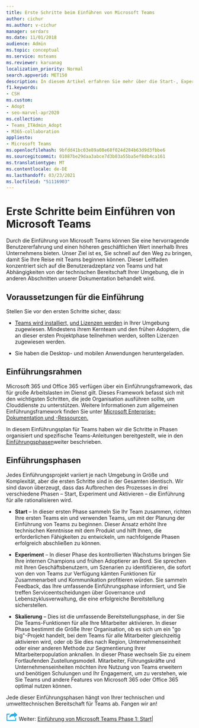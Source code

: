 ```yaml
---
title: Erste Schritte beim Einführen von Microsoft Teams
author: cichur
ms.author: v-cichur
manager: serdars
ms.date: 11/01/2018
audience: Admin
ms.topic: conceptual
ms.service: msteams
ms.reviewer: karuanag
localization_priority: Normal
search.appverid: MET150
description: In diesem Artikel erfahren Sie mehr über die Start-, Experiment- und Aktivierungsphasen der Einführung von Microsoft Teams.
f1.keywords:
- CSH
ms.custom:
- Adopt
- seo-marvel-apr2020
ms.collection:
- Teams_ITAdmin_Adopt
- M365-collaboration
appliesto:
- Microsoft Teams
ms.openlocfilehash: 9bfdd41bc03e89a08e68f024d284b63d9d3fbbe6
ms.sourcegitcommit: 01087be29daa3abce7d3b03a55ba5ef8db4ca161
ms.translationtype: MT
ms.contentlocale: de-DE
ms.lasthandoff: 03/23/2021
ms.locfileid: "51116903"
---
```

# <a name="get-started-driving-adoption-of-microsoft-teams"></a>Erste Schritte beim Einführen von Microsoft Teams

Durch die Einführung von Microsoft Teams können Sie eine hervorragende Benutzererfahrung und einen höheren geschäftlichen Wert innerhalb Ihres Unternehmens bieten. Unser Ziel ist es, Sie schnell auf den Weg zu bringen, damit Sie Ihre Reise mit Teams beginnen können. Dieser Leitfaden konzentriert sich auf die Benutzeradzeptanz von Teams und hat Abhängigkeiten von der technischen Bereitschaft Ihrer Umgebung, die in anderen Abschnitten unserer Dokumentation behandelt wird.

## <a name="adoption-prerequisites"></a>Voraussetzungen für die Einführung

Stellen Sie vor den ersten Schritte sicher, dass:

- [Teams wird installiert,](get-clients.md) [und Lizenzen werden](/office365/servicedescriptions/teams-service-description) in Ihrer Umgebung zugewiesen. Mindestens ihrem Kernteam und den frühen Adoptern, die an dieser ersten Projektphase teilnehmen werden, sollten Lizenzen zugewiesen werden.

- Sie haben die Desktop- und mobilen Anwendungen heruntergeladen. 

## <a name="adoption-framework"></a>Einführungsrahmen

Microsoft 365 und Office 365 verfügen über ein Einführungsframework, das für große Arbeitslasten im Dienst gilt. Dieses Framework befasst sich mit den wichtigsten Schritten, die jede Organisation ausführen sollte, um Clouddienste zu unterstützen. Weitere Informationen zum allgemeinen Einführungsframework finden Sie unter [Microsoft Enterprise-Dokumentation und -Ressourcen.](/microsoft-365/enterprise/) 

In diesem Einführungsplan für Teams haben wir die Schritte in Phasen organisiert und spezifische Teams-Anleitungen bereitgestellt, wie in den [Einführungsphasen](#adoption-phases)weiter beschrieben.

## <a name="adoption-phases"></a>Einführungsphasen 

Jedes Einführungsprojekt variiert je nach Umgebung in Größe und Komplexität, aber die ersten Schritte sind in der Gesamten identisch. Wir sind davon überzeugt, dass das Aufbrechen des Prozesses in drei verschiedene Phasen – Start, Experiment und Aktivieren – die Einführung für alle rationalisieren wird.  

- **Start** – In dieser ersten Phase sammeln Sie Ihr Team zusammen, richten Ihre ersten Teams ein und verwenden Teams, um mit der Planung der Einführung von Teams zu beginnen. Dieser Ansatz erhöht Ihre technischen Kenntnisse mit dem Produkt und hilft Ihnen, die erforderlichen Fähigkeiten zu entwickeln, um nachfolgende Phasen erfolgreich abschließen zu können. 

- **Experiment** – In dieser Phase des kontrollierten Wachstums bringen Sie Ihre internen Champions und frühen Adoptierer an Bord. Sie sprechen mit Ihren Geschäftsbenutzern, um Szenarien zu identifizieren, die sofort von den von Teams zur Verfügung kämten Funktionen für Zusammenarbeit und Kommunikation profitieren würden. Sie sammeln Feedback, das Ihre umfassende Einführungsphase informiert, und Sie treffen Serviceentscheidungen über Governance und Lebenszyklusverwaltung, die eine erfolgreiche Bereitstellung sicherstellen.

- **Skalierung** – Dies ist die umfassende Bereitstellungsphase, in der Sie Die Teams-Funktionen für alle Ihre Mitarbeiter aktivieren. In dieser Phase bestimmt die Größe Ihrer Organisation, ob es sich um ein "go big"-Projekt handelt, bei dem Teams für alle Mitarbeiter gleichzeitig aktivieren wird, oder ob Sie dies nach Region, Unternehmenseinheit oder einer anderen Methode zur Segmentierung Ihrer Mitarbeiterpopulation anknallen. In dieser Phase wechseln Sie zu einem Fortlaufenden Zustellungsmodell. Mitarbeiter, Führungskräfte und Unternehmenseinheiten möchten ihre Nutzung von Teams erweitern und benötigen Schulungen und Ihr Engagement, um zu verstehen, wie Sie Teams und andere Features von Microsoft 365 oder Office 365 optimal nutzen können.

Jede dieser Einführungsphasen hängt von Ihrer technischen und umwelttechnischen Bereitschaft für Teams ab. Fangen wir an!


![Symbol für den nächsten Schritt ](media/teams-adoption-next-icon.png) Weiter:        [Einführung von Microsoft Teams Phase 1: Start](teams-adoption-phase1.md)|
